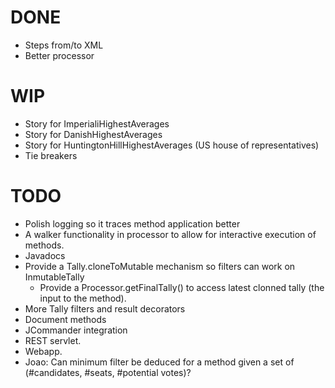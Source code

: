 DONE
====

 * Steps from/to XML
 * Better processor

WIP
===

 * Story for ImperialiHighestAverages
 * Story for DanishHighestAverages
 * Story for HuntingtonHillHighestAverages (US house of representatives)
 * Tie breakers

TODO
====

 * Polish logging so it traces method application better
 * A walker functionality in processor to allow for interactive execution of methods.
 * Javadocs
 * Provide a Tally.cloneToMutable mechanism so filters can work on InmutableTally
   * Provide a Processor.getFinalTally() to access latest clonned tally (the input to the method).
 * More Tally filters and result decorators
 * Document methods
 * JCommander integration
 * REST servlet.
 * Webapp.
 * Joao: Can minimum filter be deduced for a method given a set of (#candidates, #seats, #potential votes)?
